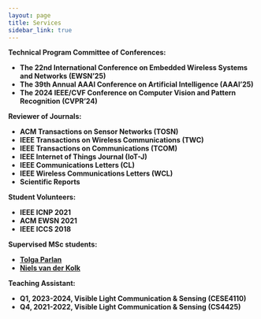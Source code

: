 ```yaml
---
layout: page
title: Services
sidebar_link: true
---
```


 <strong>Technical Program Committee of Conferences:

* The 22nd International Conference on Embedded Wireless Systems and Networks (EWSN’25)
* The 39th Annual AAAI Conference on Artificial Intelligence (AAAI’25)
* The 2024 IEEE/CVF Conference on Computer Vision and Pattern Recognition (CVPR’24)

<strong>Reviewer of Journals:

* ACM Transactions on Sensor Networks (TOSN)
* IEEE Transactions on Wireless Communications (TWC)
* IEEE Transactions on Communications (TCOM)
* IEEE Internet of Things Journal (IoT-J)
* IEEE Communications Letters (CL)
* IEEE Wireless Communications Letters (WCL)
* Scientific Reports

<strong>Student Volunteers:

* IEEE ICNP 2021
* ACM EWSN 2021
* IEEE ICCS 2018

<strong>Supervised MSc students:
  
* [Tolga Parlan](https://www.linkedin.com/in/tolgaparlan/)
* [Niels van der Kolk](https://www.linkedin.com/in/niels-van-der-kolk-a61b50174/)
  
<strong>Teaching Assistant:
* Q1, 2023-2024, Visible Light Communication & Sensing (CESE4110)
* Q4, 2021-2022, Visible Light Communication & Sensing (CS4425)






